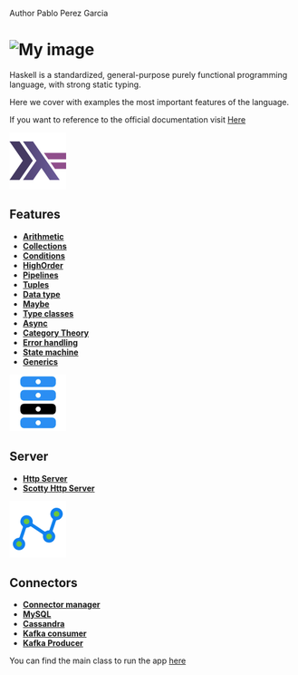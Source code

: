 Author Pablo Perez Garcia

# ![My image](img/haskell-logo.svg)

Haskell is a standardized, general-purpose purely functional programming language, with strong static typing.

Here we cover with examples the most important features of the language.

If you want to reference to the official documentation visit [Here](https://www.haskell.org/)

![My image](img/feature.png)
## Features

* **[Arithmetic](src/features/ArithmeticFunction.hs)**
* **[Collections](src/features/CollectionFunctions.hs)**
* **[Conditions](src/features/ConditionsFunction.hs)**
* **[HighOrder](src/features/HighOrderFunctionsFeature.hs)**
* **[Pipelines](src/features/PipelineFunctions.hs)**
* **[Tuples](src/features/TuplesFunctions.hs)**
* **[Data type](src/features/DataTypeFunctions.hs)**
* **[Maybe](src/features/MaybeFunctions.hs)**
* **[Type classes](src/features/ClassesAndInstances.hs)**
* **[Async](src/features/AsyncFunctions.hs)**
* **[Category Theory](src/features/CategoryTheoryFunctions.hs)**
* **[Error handling](src/features/ErrorHandling.hs)**
* **[State machine](src/features/StateMachine.hs)**
* **[Generics](src/features/Generics.hs)**

![My image](img/server.jpg)
## Server

* **[Http Server](src/server/HttpServer.hs)**
* **[Scotty Http Server](src/server/ScottyHttpServer.hs)**

![My image](img/connector.png)
## Connectors

* **[Connector manager](src/connectors/ConnectorManager.hs)**
* **[MySQL](src/connectors/MySQLConnector.hs)**
* **[Cassandra](src/connectors/CassandraConnector.hs)**
* **[Kafka consumer](src/connectors/KafkaConsumer.hs)**
* **[Kafka Producer](src/connectors/KafkaProducer.hs)**

You can find the main class to run the app [here](app/Main.hs)
